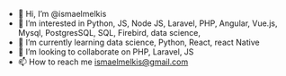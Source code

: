 - 👋 Hi, I’m @ismaelmelkis
- 👀 I’m interested in  Python, JS, Node JS, Laravel, PHP, Angular, Vue.js, Mysql, PostgresSQL, SQL, Firebird,  data science, 
- 🌱 I’m currently learning  data science, Python, React, react Native
- 💞️ I’m looking to collaborate on PHP, Laravel, JS
- 📫 How to reach me  ismaelmelkis@gmail.com

<!---
ismaelmelkis/ismaelmelkis is a ✨ special ✨ repository because its `README.md` (this file) appears on your GitHub profile.
You can click the Preview link to take a look at your changes.
--->

